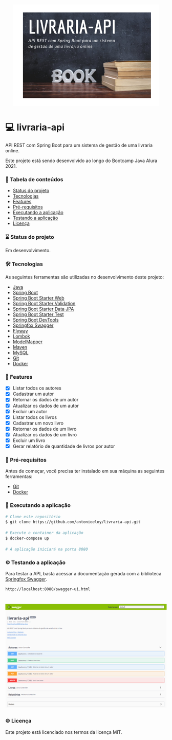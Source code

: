 <h1 align="center">
  <img alt="banner" title="banner" src="banner.png" />
</h1>

# :computer: livraria-api
API REST com Spring Boot para um sistema de gestão de uma livraria online.

Este projeto está sendo desenvolvido ao longo do Bootcamp Java Alura 2021.

### :bookmark_tabs: Tabela de conteúdos
* [Status do projeto](#status)
* [Tecnologias](#tecnologias)
* [Features](#features)
* [Pré-requisitos](#requisitos)
* [Executando a aplicação](#executando)
* [Testando a aplicação](#testando)
* [Licença](#licenca)

<a name="status"/></a>
### :hourglass: Status do projeto
Em desenvolvimento.

<a name="tecnologias"/></a>
### :hammer_and_wrench: Tecnologias

As seguintes ferramentas são utilizadas no desenvolvimento deste projeto:

- [Java](https://www.oracle.com/java/)
- [Spring Boot](https://spring.io/projects/spring-boot)
- [Spring Boot Starter Web](https://mvnrepository.com/artifact/org.springframework.boot/spring-boot-starter-web)
- [Spring Boot Starter Validation](https://mvnrepository.com/artifact/org.springframework.boot/spring-boot-starter-validation)
- [Spring Boot Starter Data JPA](https://mvnrepository.com/artifact/org.springframework.boot/spring-boot-starter-data-jpa)
- [Spring Boot Starter Test](https://mvnrepository.com/artifact/org.springframework.boot/spring-boot-starter-test)
- [Spring Boot DevTools](https://mvnrepository.com/artifact/org.springframework.boot/spring-boot-devtools)
- [Springfox Swagger](http://springfox.github.io/springfox/)
- [Flyway](https://flywaydb.org/)
- [Lombok](https://projectlombok.org/)
- [ModelMapper](http://modelmapper.org/)
- [Maven](https://maven.apache.org/)
- [MySQL](https://www.mysql.com/)
- [Git](https://git-scm.com/)
- [Docker](http://modelmapper.org/)

<a name="features"/></a>
### :page_with_curl: Features
- [x] Listar todos os autores
- [x] Cadastrar um autor 
- [x] Retornar os dados de um autor
- [x] Atualizar os dados de um autor
- [x] Excluir um autor   
- [x] Listar todos os livros
- [x] Cadastrar um novo livro
- [x] Retornar os dados de um livro
- [x] Atualizar os dados de um livro
- [x] Excluir um livro 
- [x] Gerar relatório de quantidade de livros por autor 

<a name="requisitos"/></a>
### :pencil: Pré-requisitos

Antes de começar, você precisa ter instalado em sua máquina as seguintes ferramentas:
- [Git](https://git-scm.com/)
- [Docker](https://www.docker.com/)

<a name="executando"/></a>
### :rocket: Executando a aplicação

```bash
# Clone este repositório
$ git clone https://github.com/antonioeloy/livraria-api.git

# Execute o container da aplicação
$ docker-compose up

# A aplicação iniciará na porta 8080
```

<a name="testando"/></a>
### :gear: Testando a aplicação

Para testar a API, basta acessar a documentação gerada com a biblioteca [Springfox Swagger](http://springfox.github.io/springfox/).

```
http://localhost:8080/swagger-ui.html
```

<h1 align="center">
  <img alt="documentacao" title="documentacao" src="documentacao_api.PNG" />
</h1>

<a name="licenca"/></a>
### :copyright: Licença

Este projeto está licenciado nos termos da licença MIT.




